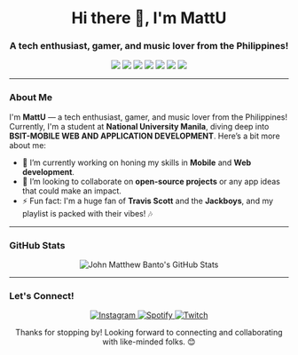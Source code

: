 <h1 align="center">Hi there 👋, I'm MattU</h1>
<h3 align="center">A tech enthusiast, gamer, and music lover from the Philippines!</h3>

<p align="center">
  <img src="https://img.shields.io/badge/Java-ED8B00?style=for-the-badge&logo=java&logoColor=white"/>
  <img src="https://img.shields.io/badge/Flutter-02569B?style=for-the-badge&logo=flutter&logoColor=white"/>
  <img src="https://img.shields.io/badge/Dart-0175C2?style=for-the-badge&logo=dart&logoColor=white"/>
  <img src="https://img.shields.io/badge/HTML-E34F26?style=for-the-badge&logo=html5&logoColor=white"/>
  <img src="https://img.shields.io/badge/JavaScript-F7DF1E?style=for-the-badge&logo=javascript&logoColor=black"/>
  <img src="https://img.shields.io/badge/Front_End-61DAFB?style=for-the-badge&logo=react&logoColor=black"/>
  <img src="https://img.shields.io/badge/Backend-000000?style=for-the-badge&logo=backend&logoColor=white"/>
</p>

---

### About Me

I'm **MattU** — a tech enthusiast, gamer, and music lover from the Philippines! Currently, I'm a student at **National University Manila**, diving deep into **BSIT-MOBILE WEB AND APPLICATION DEVELOPMENT**. Here’s a bit more about me:

- 🔭 I’m currently working on honing my skills in **Mobile** and **Web development**.
- 👯 I’m looking to collaborate on **open-source projects** or any app ideas that could make an impact.
- ⚡ Fun fact: I'm a huge fan of **Travis Scott** and the **Jackboys**, and my playlist is packed with their vibes! 🎶

---

### GitHub Stats
<p align="center">
  <img src="https://github-readme-stats.vercel.app/api?username=MattU27&show_icons=true&hide_border=true&theme=radical" alt="John Matthew Banto's GitHub Stats"/>
</p>

---

### Let's Connect!
<p align="center">
  <a href="https://www.instagram.com/mateo_otnab/">
    <img src="https://img.shields.io/badge/Instagram-E4405F?style=for-the-badge&logo=instagram&logoColor=white" alt="Instagram"/>
  </a>
  <a href="https://open.spotify.com/user/jlehmbeck">
    <img src="https://img.shields.io/badge/Spotify-1DB954?style=for-the-badge&logo=spotify&logoColor=white" alt="Spotify"/>
  </a>
  <a href="https://www.twitch.tv/mattu2_7">
    <img src="https://img.shields.io/badge/Twitch-9146FF?style=for-the-badge&logo=twitch&logoColor=white" alt="Twitch"/>
  </a>
</p>

<p align="center">
  Thanks for stopping by! Looking forward to connecting and collaborating with like-minded folks. 😊
</p>
